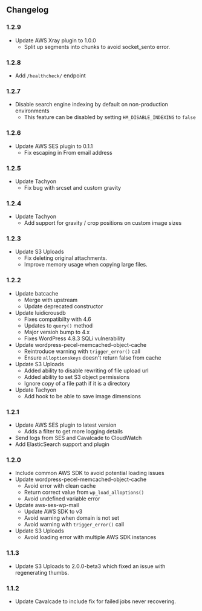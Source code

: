 ## Changelog

### 1.2.9
- Update AWS Xray plugin to 1.0.0
    - Split up segments into chunks to avoid socket_sento error.

### 1.2.8
- Add `/healthcheck/` endpoint

### 1.2.7
- Disable search engine indexing by default on non-production environments
    - This feature can be disabled by setting `HM_DISABLE_INDEXING` to `false`


### 1.2.6
- Update AWS SES plugin to 0.1.1
    - Fix escaping in From email address

### 1.2.5

- Update Tachyon
    - Fix bug with srcset and custom gravity

### 1.2.4

- Update Tachyon
    - Add support for gravity / crop positions on custom image sizes

### 1.2.3

- Update S3 Uploads
	- Fix deleting original attachments.
	- Improve memory usage when copying large files.

### 1.2.2

- Update batcache
	- Merge with upstream
	- Update deprecated constructor
- Update luidicrousdb
	- Fixes compatibilty with 4.6
	- Updates to `query()` method
	- Major versioh bump to 4.x
	- Fixes WordPress 4.8.3 SQLi vulnerability
- Update wordpress-pecel-memcached-object-cache
	- Reintroduce warning with `trigger_error()` call
	- Ensure `alloptionskeys` doesn't return false from cache
- Update S3 Uploads
	- Added ability to disable rewriting of file upload url
	- Added ability to set S3 object permissions
	- Ignore copy of a file path if it is a directory
- Update Tachyon
	- Add hook to be able to save image dimensions

### 1.2.1

- Update AWS SES plugin to latest version
    - Adds a filter to get more logging details
- Send logs from SES and Cavalcade to CloudWatch
- Add ElasticSearch support and plugin

### 1.2.0

- Include common AWS SDK to avoid potential loading issues
- Update wordpress-pecel-memcached-object-cache
	- Avoid error with clean cache
	- Return correct value from `wp_load_alloptions()`
	- Avoid undefined variable error
- Update aws-ses-wp-mail
	- Update AWS SDK to v3
	- Avoid warning when domain is not set
	- Avoid warning with `trigger_error()` call
- Update S3 Uploads
	- Avoid loading error with multiple AWS SDK instances

### 1.1.3

- Update S3 Uploads to 2.0.0-beta3 which fixed an issue with regenerating thumbs.


### 1.1.2

- Update Cavalcade to include fix for failed jobs never recovering.
